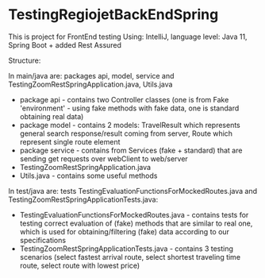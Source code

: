 # TestingRegiojetBackEndSpring

This is project for FrontEnd testing Using: IntelliJ, language level: Java 11, Spring Boot + added Rest Assured

Structure:

In main/java are: packages api, model, service and TestingZoomRestSpringApplication.java, Utils.java
- package api - contains two Controller classes (one is from Fake 'environment' - using fake methods with fake data, one is standard obtaining real data)
- package model - contains 2 models: TravelResult which represents general search response/result coming from server, Route which represent single route element
- package service - contains from Services (fake + standard) that are sending get requests over webClient to web/server
- TestingZoomRestSpringApplication.java
- Utils.java - contains some useful methods

In test/java are: tests TestingEvaluationFunctionsForMockedRoutes.java and TestingZoomRestSpringApplicationTests.java:
- TestingEvaluationFunctionsForMockedRoutes.java - contains tests for testing correct evaluation of (fake) methods that are similar to real one, which is used for obtaining/filtering (fake) data according to our specifications
- TestingZoomRestSpringApplicationTests.java - contains 3 testing scenarios (select fastest arrival route, select shortest traveling time route, select route with lowest price)

